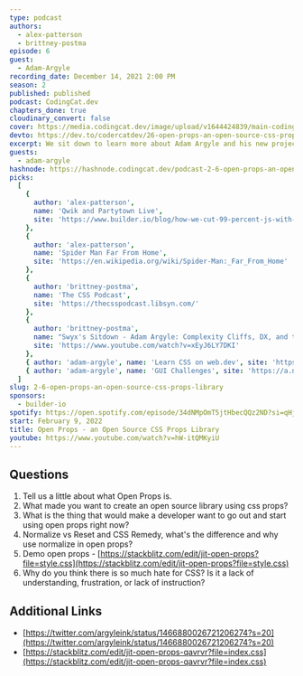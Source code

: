 ```yaml
---
type: podcast
authors:
  - alex-patterson
  - brittney-postma
episode: 6
guest:
  - Adam-Argyle
recording_date: December 14, 2021 2:00 PM
season: 2
published: published
podcast: CodingCat.dev
chapters_done: true
cloudinary_convert: false
cover: https://media.codingcat.dev/image/upload/v1644424839/main-codingcatdev-photo/OpenProps.png
devto: https://dev.to/codercatdev/26-open-props-an-open-source-css-props-library-1nl9
excerpt: We sit down to learn more about Adam Argyle and his new project Open Props.
guests:
  - adam-argyle
hashnode: https://hashnode.codingcat.dev/podcast-2-6-open-props-an-open-source-css-props-library
picks:
  [
    {
      author: 'alex-patterson',
      name: 'Qwik and Partytown Live',
      site: 'https://www.builder.io/blog/how-we-cut-99-percent-js-with-qwik-and-partytown'
    },
    {
      author: 'alex-patterson',
      name: 'Spider Man Far From Home',
      site: 'https://en.wikipedia.org/wiki/Spider-Man:_Far_From_Home'
    },
    {
      author: 'brittney-postma',
      name: 'The CSS Podcast',
      site: 'https://thecsspodcast.libsyn.com/'
    },
    {
      author: 'brittney-postma',
      name: "Swyx's Sitdown - Adam Argyle: Complexity Cliffs, DX, and the Disruption of Web Design",
      site: 'https://www.youtube.com/watch?v=xEyJ6LY7DKI'
    },
    { author: 'adam-argyle', name: 'Learn CSS on web.dev', site: 'https://web.dev/learnCSS' },
    { author: 'adam-argyle', name: 'GUI Challenges', site: 'https://a.nerdy.dev/gui-challenges' }
  ]
slug: 2-6-open-props-an-open-source-css-props-library
sponsors:
  - builder-io
spotify: https://open.spotify.com/episode/34dNMpOmT5jtHbecQQz2ND?si=qHjvm1ZwQYK_-0iSN7KTYA
start: February 9, 2022
title: Open Props - an Open Source CSS Props Library
youtube: https://www.youtube.com/watch?v=hW-itQMKyiU
---
```


## Questions

1. Tell us a little about what Open Props is.
2. What made you want to create an open source library using css props?
3. What is the thing that would make a developer want to go out and start using open props right now?
4. Normalize vs Reset and CSS Remedy, what's the difference and why use normalize in open props?
5. Demo open props - [https://stackblitz.com/edit/jit-open-props?file=style.css](https://stackblitz.com/edit/jit-open-props?file=style.css)
6. Why do you think there is so much hate for CSS? Is it a lack of understanding, frustration, or lack of instruction?

## Additional Links

- [https://twitter.com/argyleink/status/1466880026721206274?s=20](https://twitter.com/argyleink/status/1466880026721206274?s=20)
- [https://stackblitz.com/edit/jit-open-props-qavrvr?file=index.css](https://stackblitz.com/edit/jit-open-props-qavrvr?file=index.css)
